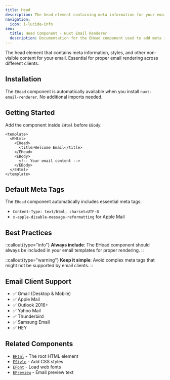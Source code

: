 ```yaml
---
title: Head
description: The head element containing meta information for your email.
navigation:
  icon: i-lucide-info
seo:
  title: Head Component - Nuxt Email Renderer
  description: Documentation for the EHead component used to add meta information to email templates.
---
```


The head element that contains meta information, styles, and other non-visible content for your email. Essential for proper email rendering across different clients.

## Installation

The `EHead` component is automatically available when you install `nuxt-email-renderer`. No additional imports needed.

## Getting Started

Add the component inside `EHtml` before `EBody`:

```vue [emails/WelcomeEmail.vue]
<template>
  <EHtml>
    <EHead>
      <title>Welcome Email</title>
    </EHead>
    <EBody>
      <!-- Your email content -->
    </EBody>
  </EHtml>
</template>
```

## Default Meta Tags

The `EHead` component automatically includes essential meta tags:

- `Content-Type: text/html; charset=UTF-8`
- `x-apple-disable-message-reformatting` for Apple Mail

## Best Practices

::callout{type="info"}
**Always include**: The EHead component should always be included in your email templates for proper rendering.
::

::callout{type="warning"}
**Keep it simple**: Avoid complex meta tags that might not be supported by email clients.
::

## Email Client Support

- ✅ Gmail (Desktop & Mobile)
- ✅ Apple Mail
- ✅ Outlook 2016+
- ✅ Yahoo Mail
- ✅ Thunderbird
- ✅ Samsung Email
- ✅ HEY

## Related Components

- [`EHtml`](/components/html) - The root HTML element
- [`EStyle`](/components/style) - Add CSS styles
- [`EFont`](/components/font) - Load web fonts
- [`EPreview`](/components/preview) - Email preview text
